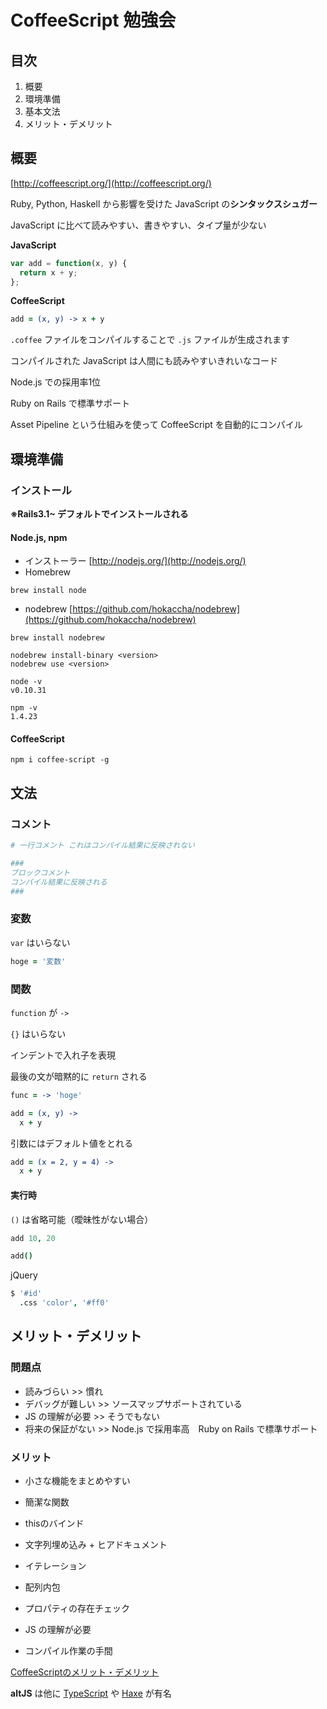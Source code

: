 # CoffeeScript 勉強会

## 目次

1. 概要
2. 環境準備
3. 基本文法
4. メリット・デメリット

## 概要

[http://coffeescript.org/](http://coffeescript.org/)

Ruby, Python, Haskell から影響を受けた JavaScript の**シンタックスシュガー**

JavaScript に比べて読みやすい、書きやすい、タイプ量が少ない

**JavaScript**

```javascript
var add = function(x, y) {
  return x + y;
};
```

**CoffeeScript**

```coffeescript
add = (x, y) -> x + y
```

`.coffee` ファイルをコンパイルすることで `.js` ファイルが生成されます

コンパイルされた JavaScript は人間にも読みやすいきれいなコード

Node.js での採用率1位


Ruby on Rails で標準サポート

Asset Pipeline という仕組みを使って CoffeeScript を自動的にコンパイル

## 環境準備

### インストール

**※Rails3.1~ デフォルトでインストールされる**

#### Node.js, npm

* インストーラー [http://nodejs.org/](http://nodejs.org/)
* Homebrew

```shell
brew install node
```

* nodebrew [https://github.com/hokaccha/nodebrew](https://github.com/hokaccha/nodebrew)

```shell
brew install nodebrew

nodebrew install-binary <version>
nodebrew use <version>
```

```
node -v
v0.10.31

npm -v
1.4.23
```

#### CoffeeScript

```shell
npm i coffee-script -g
```


## 文法

### コメント

```coffeescript
# 一行コメント これはコンパイル結果に反映されない

###
ブロックコメント
コンパイル結果に反映される
###
```


### 変数

`var` はいらない

```coffeescript
hoge = '変数'
```

### 関数

`function` が `->`

`{}` はいらない

インデントで入れ子を表現

最後の文が暗黙的に `return` される

```coffeescript
func = -> 'hoge'
```

```coffeescript
add = (x, y) ->
  x + y
```

引数にはデフォルト値をとれる

```coffeescript
add = (x = 2, y = 4) ->
  x + y
```

#### 実行時

`()` は省略可能（曖昧性がない場合）

```coffeescript
add 10, 20
```

```coffeescript
add()
```

jQuery

```coffeescript
$ '#id'
  .css 'color', '#ff0'
```




## メリット・デメリット

### 問題点

* 読みづらい >> 慣れ
* デバッグが難しい >> ソースマップサポートされている
* JS の理解が必要 >> そうでもない
* 将来の保証がない >> Node.js で採用率高　Ruby on Rails で標準サポート

### メリット

* 小さな機能をまとめやすい
* 簡潔な関数
* thisのバインド
* 文字列埋め込み + ヒアドキュメント
* イテレーション
* 配列内包
* プロパティの存在チェック

* JS の理解が必要
* コンパイル作業の手間


[CoffeeScriptのメリット・デメリット](http://matome.naver.jp/odai/2133344529212410501)

**altJS** は他に [TypeScript](//www.typescriptlang.org/) や [Haxe](//haxe.org/) が有名
